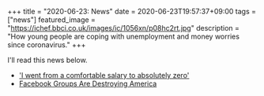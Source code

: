 +++
title =  "2020-06-23: News"
date = 2020-06-23T19:57:37+09:00
tags = ["news"]
featured_image = "https://ichef.bbci.co.uk/images/ic/1056xn/p08hc2rt.jpg"
description = "How young people are coping with unemployment and money worries since coronavirus."
+++

I'll read this news below.

* ['I went from a comfortable salary to absolutely zero'](https://www.bbc.co.uk/bbcthree/article/5495f587-974f-4ea9-99c1-1917433c7b42)
* [Facebook Groups Are Destroying America](https://www.wired.com/story/facebook-groups-are-destroying-america/)
